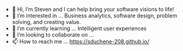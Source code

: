 - 👋 Hi, I’m Steven and I can help bring your software visions to life!
- 👀 I’m interested in ... Business analytics, software design, problem solving, and creating value.
- 🌱 I’m currently learning ... Intelligent user experiences
- 💞️ I’m looking to collaborate on ...
- 📫 How to reach me ... https://sduchene-208.github.io/

<!---
sduchene-208/sduchene-208 is a ✨ special ✨ repository because its `README.md` (this file) appears on your GitHub profile.
You can click the Preview link to take a look at your changes.
--->
